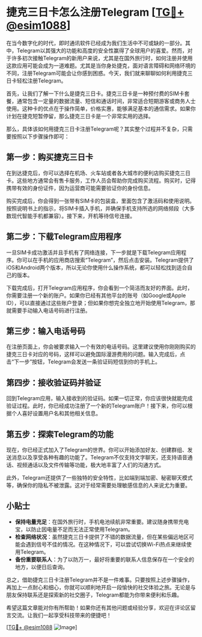 # 捷克三日卡怎么注册Telegram [[TG💪+ @esim1088](https://t.me/s/esim1088)]

在当今数字化的时代，即时通讯软件已经成为我们生活中不可或缺的一部分。其中，Telegram以其强大的功能和高度的安全性赢得了全球用户的喜爱。然而，对于许多初次接触Telegram的新用户来说，尤其是在国外旅行时，如何注册并使用这款应用可能会成为一道难题。尤其是当你身处捷克，面对语言障碍和网络环境的不同，注册Telegram可能会让你感到困惑。今天，我们就来聊聊如何利用捷克三日卡轻松注册Telegram。

首先，让我们了解一下什么是捷克三日卡。捷克三日卡是一种预付费的SIM卡套餐，通常包含一定量的数据流量、短信和通话时间，非常适合短期游客或商务人士使用。这种卡的优点在于操作简单，价格实惠，能够满足基本的通信需求。如果你计划在捷克短暂停留，那么捷克三日卡是一个非常实用的选择。

那么，具体该如何用捷克三日卡注册Telegram呢？其实整个过程并不复杂，只需要按照以下步骤操作即可：

## 第一步：购买捷克三日卡

在到达捷克后，你可以选择在机场、火车站或者各大城市的便利店购买捷克三日卡。这些地方通常会有售卡服务，工作人员会帮助你完成购买流程。购买时，记得携带有效的身份证件，因为运营商可能需要验证你的身份信息。

购买完成后，你会得到一张带有SIM卡的包装盒，里面包含了激活码和使用说明。按照说明书上的指示，将SIM卡插入手机，并确保手机支持所选的网络频段（大多数现代智能手机都兼容）。接下来，开机等待信号连接。

## 第二步：下载Telegram应用程序

一旦SIM卡成功激活并且手机有了网络连接，下一步就是下载Telegram应用程序。你可以在手机的应用商店搜索“Telegram”，然后点击安装。Telegram提供了iOS和Android两个版本，所以无论你使用什么操作系统，都可以轻松找到适合自己的版本。

下载完成后，打开Telegram应用程序，你会看到一个简洁而友好的界面。此时，你需要注册一个新的账户。如果你已经有其他平台的账号（如Google或Apple ID），可以直接通过这些账户登录；但如果你想完全独立地开始使用Telegram，那就需要手动输入电话号码进行注册。

## 第三步：输入电话号码

在注册页面上，你会被要求输入一个有效的电话号码。这里建议使用你刚刚购买的捷克三日卡对应的号码，这样可以避免国际漫游费用的问题。输入完成后，点击“下一步”按钮，Telegram会发送一条验证码短信到你的手机上。

## 第四步：接收验证码并验证

回到Telegram应用，输入接收到的验证码。如果一切正常，你应该很快就能完成验证过程。此时，你已经成功注册了一个新的Telegram账户！接下来，你可以根据个人喜好设置用户名和其他相关信息。

## 第五步：探索Telegram的功能

现在，你已经正式加入了Telegram的世界。你可以开始添加好友、创建群组、发送消息以及享受各种有趣的功能了。Telegram不仅支持文字聊天，还支持语音通话、视频通话以及文件传输等功能，极大地丰富了人们的沟通方式。

此外，Telegram还提供了一些独特的安全特性，比如端到端加密、秘密聊天模式等，确保你的隐私不被泄露。这对于经常需要处理敏感信息的人来说尤为重要。

## 小贴士

- **保持电量充足**：在国外旅行时，手机电池续航非常重要。建议随身携带充电宝，以防止因电量不足而无法正常使用Telegram。
- **检查网络状况**：虽然捷克三日卡提供了不错的数据流量，但在某些偏远地区可能会遇到信号不佳的情况。在这种情况下，可以尝试切换Wi-Fi热点来继续使用Telegram。
- **备份重要联系人**：为了以防万一，最好将重要的联系人信息保存在一个安全的地方，以便日后查询。

总之，借助捷克三日卡注册Telegram并不是一件难事。只要按照上述步骤操作，再加上一点耐心和细心，你就可以顺利地开启一段愉快的社交体验之旅。无论是与朋友保持联系还是探索新的社交圈子，Telegram都能为你带来便利和乐趣。

希望这篇文章能对你有所帮助！如果你还有其他问题或经验分享，欢迎在评论区留言交流。让我们一起享受科技带来的便捷吧！

[[TG💪+ @esim1088](https://t.me/s/esim1088) ![Image](https://i.postimg.cc/4NQfJmqS/Snipaste-2025-05-13-00-14-12.png)]